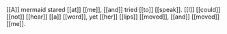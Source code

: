 [[A]] mermaid stared [[at]] [[me]], [[and]] tried [[to]] [[speak]]. [[I]] [[could]] [[not]] [[hear]] [[a]] [[word]], yet [[her]] [[lips]] [[moved]], [[and]] [[moved]] [[me]].  